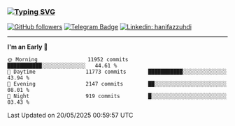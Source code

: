 ### [![Typing SVG](https://readme-typing-svg.herokuapp.com?font=lato&size=22&lines=Hi+There+👋)](https://git.io/typing-svg) 

[![GitHub followers](https://img.shields.io/github/followers/hanifazzuhdi?label=Follow&style=social)](https://github.com/hanifazzuhdi/?tab=follow) 
[![Telegram Badge](https://img.shields.io/badge/-hanif0198-blue?style=social&logo=telegram&link=https://www.t.me/hanif0198/)](https://www.t.me/hanif0198/) 
[![Linkedin: hanifazzuhdi](https://img.shields.io/badge/-hanifazzuhdi-blue?style=flat-square&logo=Linkedin&logoColor=white&link=https://www.linkedin.com/in/hanif-az-zuhdi-69688019b/)](https://www.linkedin.com/in/hanif-az-zuhdi-69688019b/) 

<hr/>

<!--START_SECTION:waka-->
**I'm an Early 🐤** 

```text
🌞 Morning                11952 commits       ███████████░░░░░░░░░░░░░░   44.61 % 
🌆 Daytime                11773 commits       ███████████░░░░░░░░░░░░░░   43.94 % 
🌃 Evening                2147 commits        ██░░░░░░░░░░░░░░░░░░░░░░░   08.01 % 
🌙 Night                  919 commits         █░░░░░░░░░░░░░░░░░░░░░░░░   03.43 % 
```



 Last Updated on 20/05/2025 00:59:57 UTC
<!--END_SECTION:waka-->
